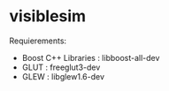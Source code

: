 visiblesim
==========

Requierements:
- Boost C++ Libraries : libboost-all-dev
- GLUT : freeglut3-dev
- GLEW : libglew1.6-dev
